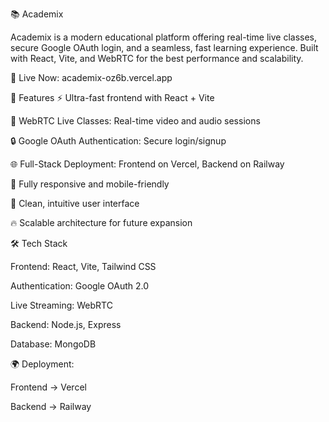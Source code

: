 📚 Academix

Academix is a modern educational platform offering real-time live classes, secure Google OAuth login, and a seamless, fast learning experience. Built with React, Vite, and WebRTC for the best performance and scalability.

🔗 Live Now: academix-oz6b.vercel.app

🚀 Features
⚡ Ultra-fast frontend with React + Vite

🎥 WebRTC Live Classes: Real-time video and audio sessions

🔒 Google OAuth Authentication: Secure login/signup

🌐 Full-Stack Deployment: Frontend on Vercel, Backend on Railway

📱 Fully responsive and mobile-friendly

🎨 Clean, intuitive user interface

🔥 Scalable architecture for future expansion

🛠️ Tech Stack

Frontend: React, Vite, Tailwind CSS

Authentication: Google OAuth 2.0

Live Streaming: WebRTC

Backend: Node.js, Express

Database: MongoDB

🌍 Deployment:

Frontend → Vercel

Backend → Railway



